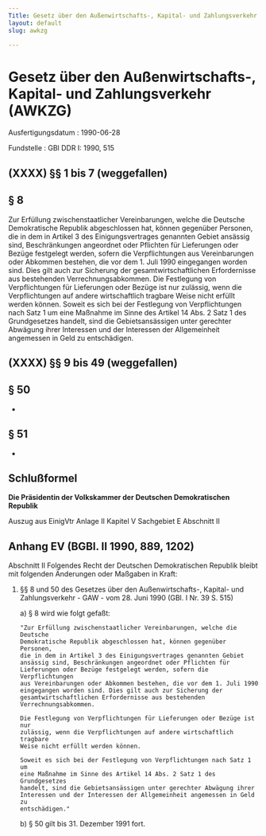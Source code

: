 ```yaml
---
Title: Gesetz über den Außenwirtschafts-, Kapital- und Zahlungsverkehr
layout: default
slug: awkzg

---
```


# Gesetz über den Außenwirtschafts-, Kapital- und Zahlungsverkehr (AWKZG)

Ausfertigungsdatum
:   1990-06-28

Fundstelle
:   GBl DDR I: 1990, 515



## (XXXX) §§ 1 bis 7 (weggefallen)



## § 8

Zur Erfüllung zwischenstaatlicher Vereinbarungen, welche die Deutsche
Demokratische Republik abgeschlossen hat, können gegenüber Personen,
die in dem in Artikel 3 des Einigungsvertrages genannten Gebiet
ansässig sind, Beschränkungen angeordnet oder Pflichten für
Lieferungen oder Bezüge festgelegt werden, sofern die Verpflichtungen
aus Vereinbarungen oder Abkommen bestehen, die vor dem 1. Juli 1990
eingegangen worden sind. Dies gilt auch zur Sicherung der
gesamtwirtschaftlichen Erfordernisse aus bestehenden
Verrechnungsabkommen.
Die Festlegung von Verpflichtungen für Lieferungen oder Bezüge ist nur
zulässig, wenn die Verpflichtungen auf andere wirtschaftlich tragbare
Weise nicht erfüllt werden können.
Soweit es sich bei der Festlegung von Verpflichtungen nach Satz 1 um
eine Maßnahme im Sinne des Artikel 14 Abs. 2 Satz 1 des Grundgesetzes
handelt, sind die Gebietsansässigen unter gerechter Abwägung ihrer
Interessen und der Interessen der Allgemeinheit angemessen in Geld zu
entschädigen.


## (XXXX) §§ 9 bis 49 (weggefallen)



## § 50

-


## § 51

-


## Schlußformel

**Die Präsidentin der Volkskammer der Deutschen Demokratischen
Republik**

Auszug aus EinigVtr Anlage II Kapitel V Sachgebiet E Abschnitt II

## Anhang EV (BGBl. II 1990, 889, 1202)

Abschnitt II
Folgendes Recht der Deutschen Demokratischen Republik bleibt mit
folgenden Änderungen oder Maßgaben in Kraft:

1.  §§ 8 und 50 des Gesetzes über den Außenwirtschafts-, Kapital- und
    Zahlungsverkehr - GAW - vom 28. Juni 1990 (GBl. I Nr. 39 S. 515)

    a)  § 8 wird wie folgt gefaßt:

        "Zur Erfüllung zwischenstaatlicher Vereinbarungen, welche die Deutsche
        Demokratische Republik abgeschlossen hat, können gegenüber Personen,
        die in dem in Artikel 3 des Einigungsvertrages genannten Gebiet
        ansässig sind, Beschränkungen angeordnet oder Pflichten für
        Lieferungen oder Bezüge festgelegt werden, sofern die Verpflichtungen
        aus Vereinbarungen oder Abkommen bestehen, die vor dem 1. Juli 1990
        eingegangen worden sind. Dies gilt auch zur Sicherung der
        gesamtwirtschaftlichen Erfordernisse aus bestehenden
        Verrechnungsabkommen.

        Die Festlegung von Verpflichtungen für Lieferungen oder Bezüge ist nur
        zulässig, wenn die Verpflichtungen auf andere wirtschaftlich tragbare
        Weise nicht erfüllt werden können.

        Soweit es sich bei der Festlegung von Verpflichtungen nach Satz 1 um
        eine Maßnahme im Sinne des Artikel 14 Abs. 2 Satz 1 des Grundgesetzes
        handelt, sind die Gebietsansässigen unter gerechter Abwägung ihrer
        Interessen und der Interessen der Allgemeinheit angemessen in Geld zu
        entschädigen."


    b)  § 50 gilt bis 31. Dezember 1991 fort.







